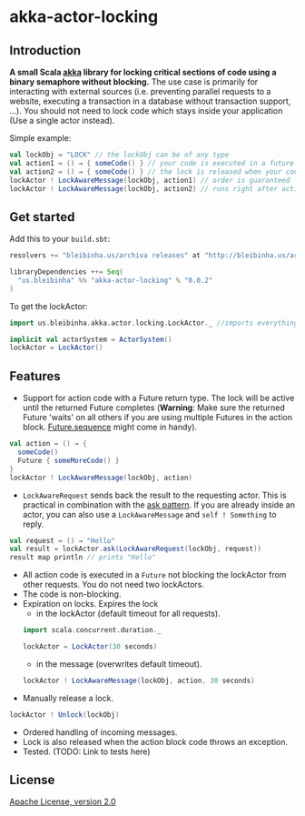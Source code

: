 # akka-actor-locking

## Introduction

**A small Scala [akka](http://akka.io/) library for locking critical sections of code using a binary semaphore without blocking.** The use case is primarily for interacting with external sources (i.e. preventing parallel requests to a website, executing a transaction in a database without transaction support, ...). You should not need to lock code which stays inside your application (Use a single actor instead).

Simple example:

```scala
val lockObj = "LOCK" // the lockObj can be of any type
val action1 = () ⇒ { someCode() } // your code is executed in a future
val action2 = () ⇒ { someCode() } // the lock is released when your code returns
lockActor ! LockAwareMessage(lockObj, action1) // order is guaranteed
lockActor ! LockAwareMessage(lockObj, action2) // runs right after action1 :-)
```

## Get started

Add this to your `build.sbt`:

```scala
resolvers += "bleibinha.us/archiva releases" at "http://bleibinha.us/archiva/repository/releases"

libraryDependencies ++= Seq(
  "us.bleibinha" %% "akka-actor-locking" % "0.0.2"
)
```

To get the lockActor:

```scala
import us.bleibinha.akka.actor.locking.LockActor._ //imports everything needed

implicit val actorSystem = ActorSystem()
lockActor = LockActor()
```

## Features

* Support for action code with a Future return type. The lock will be active until the returned Future completes (**Warning**: Make sure the returned Future 'waits' on all others if you are using multiple Futures in the action block. [Future.sequence](http://www.scala-lang.org/api/current/index.html#scala.concurrent.Future$) might come in handy).
```scala
val action = () ⇒ {
  someCode()
  Future { someMoreCode() }
}
lockActor ! LockAwareMessage(lockObj, action)
```
* `LockAwareRequest` sends back the result to the requesting actor. This is practical in combination with the [ask pattern](http://doc.akka.io/docs/akka/snapshot/scala/actors.html#Ask__Send-And-Receive-Future). If you are already inside an actor, you can also use a `LockAwareMessage` and `self ! Something` to reply.
```scala
val request = () ⇒ "Hello"
val result = lockActor.ask(LockAwareRequest(lockObj, request))
result map println // prints "Hello"
```
* All action code is executed in a `Future` not blocking the lockActor from other requests. You do not need two lockActors.
* The code is non-blocking.
* Expiration on locks. Expires the lock
  * in the lockActor (default timeout for all requests).
  ```scala
  import scala.concurrent.duration._

  lockActor = LockActor(30 seconds)
  ```
  * in the message (overwrites default timeout).
  ```scala
  lockActor ! LockAwareMessage(lockObj, action, 30 seconds)
  ```
* Manually release a lock.
```scala
lockActor ! Unlock(lockObj)
```
* Ordered handling of incoming messages.
* Lock is also released when the action block code throws an exception.
* Tested. (TODO: Link to tests here)

## License

[Apache License, version 2.0](https://github.com/ExNexu/akka-actor-locking/blob/master/LICENSE)
